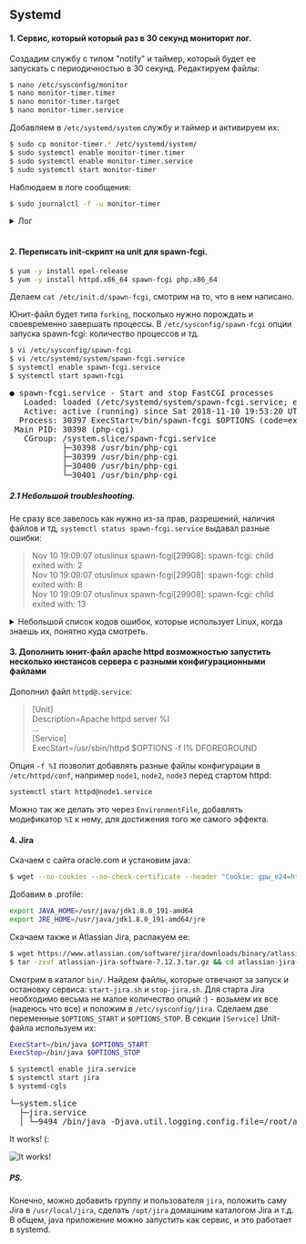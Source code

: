 ## Systemd

#### 1. Сервис, который который раз в 30 секунд мониторит лог.

Создадим службу с типом "notify" и таймер, который будет ее запускать с периодичностью в 30 секунд. Редактируем файлы:

```bash
$ nano /etc/sysconfig/monitor
$ nano monitor-timer.timer
$ nano monitor-timer.target
$ nano monitor-timer.service
```

Добавляем в `/etc/systemd/system` службу и таймер и активируем их:


```bash
$ sudo cp monitor-timer.* /etc/systemd/system/
$ sudo systemctl enable monitor-timer.timer
$ sudo systemctl enable monitor-timer.service
$ sudo systemctl start monitor-timer
```

Наблюдаем в логе сообщения:

```bash
$ sudo journalctl -f -u monitor-timer
```

<details>
  <summary>Лог</summary>
<pre>
Nov 10 12:46:30 otuslinux systemd[1]: Started SSH wrong username monitoring, run every 30 seconds.
Nov 10 12:46:30 otuslinux bash[24562]: Nov  9 20:09:41 otuslinux sshd[20213]: input_userauth_request: invalid user a [preauth]
Nov 10 12:46:30 otuslinux bash[24562]: Nov  9 20:09:43 otuslinux sshd[20218]: input_userauth_request: invalid user a [preauth]
Nov 10 12:46:30 otuslinux bash[24562]: Nov  9 20:09:45 otuslinux sshd[20220]: input_userauth_request: invalid user a [preauth]
Nov 10 12:46:30 otuslinux bash[24562]: Nov  9 20:09:45 otuslinux sshd[20222]: input_userauth_request: invalid user a [preauth]
</pre></details>
<br />

#### 2. Переписать init-скрипт на unit для spawn-fcgi.

```bash
$ yum -y install epel-release
$ yum -y install httpd.x86_64 spawn-fcgi php.x86_64
```
Делаем `cat /etc/init.d/spawn-fcgi`, смотрим на то, что в нем написано.

Юнит-файл будет типа `forking`, посколько нужно порождать и своевременно завершать процессы.
В `/etc/sysconfig/spawn-fcgi` опции запуска spawn-fcgi: количество процессов и тд. 

```bash
$ vi /etc/sysconfig/spawn-fcgi
$ vi /etc/systemd/system/spawn-fcgi.service
$ systemctl enable spawn-fcgi.service
$ systemctl start spawn-fcgi
```

<pre>
● spawn-fcgi.service - Start and stop FastCGI processes
   Loaded: loaded (/etc/systemd/system/spawn-fcgi.service; enabled; vendor preset: disabled)
   Active: active (running) since Sat 2018-11-10 19:53:20 UTC; 3s ago
  Process: 30397 ExecStart=/bin/spawn-fcgi $OPTIONS (code=exited, status=0/SUCCESS)
 Main PID: 30398 (php-cgi)
   CGroup: /system.slice/spawn-fcgi.service
           ├─30398 /usr/bin/php-cgi
           ├─30399 /usr/bin/php-cgi
           ├─30400 /usr/bin/php-cgi
           └─30401 /usr/bin/php-cgi
</pre>

##### 2.1 Небольшой troubleshooting.

Не сразу все завелось как нужно из-за прав, разрешений, наличия файлов и тд, `systemctl status spawn-fcgi.service` выдавал разные ошибки:

> Nov 10 19:09:07 otuslinux spawn-fcgi[29908]: spawn-fcgi: child exited with: 2 \
> Nov 10 19:09:07 otuslinux spawn-fcgi[29908]: spawn-fcgi: child exited with: 8 \
> Nov 10 19:09:07 otuslinux spawn-fcgi[29908]: spawn-fcgi: child exited with: 13

<details>
  <summary>Небольшой список кодов ошибок, которые использует Linux, когда знаешь их, понятно куда смотреть.</summary>
<pre>
#define EPERM        1  /* Operation not permitted */
#define ENOENT       2  /* No such file or directory */
#define ESRCH        3  /* No such process */
#define EINTR        4  /* Interrupted system call */
#define EIO          5  /* I/O error */
#define ENXIO        6  /* No such device or address */
#define E2BIG        7  /* Argument list too long */
#define ENOEXEC      8  /* Exec format error */
#define EBADF        9  /* Bad file number */
#define ECHILD      10  /* No child processes */
#define EAGAIN      11  /* Try again */
#define ENOMEM      12  /* Out of memory */
#define EACCES      13  /* Permission denied */
<pre></details>

#### 3. Дополнить юнит-файл apache httpd возможностью запустить несколько инстансов сервера с разными конфигурационными файлами

Дополнил файл `httpd@.service`:

>[Unit] \
> Description=Apache httpd server %I \
> ... \
>[Service] \
> ExecStart=/usr/sbin/httpd $OPTIONS -f I% DFOREGROUND

Опция `-f %I` позволит добавлять разные файлы конфигурации в `/etc/httpd/conf`, например `node1`, `node2`, `node3` перед стартом httpd:

```bash
systemctl start httpd@node1.service
```

Можно так же делать это через `EnvironmentFile`, добавлять модификатор `%I` к нему, для достижения того же самого эффекта.

#### 4. Jira

Скачаем с сайта oracle.com и установим java:

```bash
$ wget --no-cookies --no-check-certificate --header "Cookie: gpw_e24=http%3A%2F%2Fwww.oracle.com%2F; oraclelicense=accept-securebackup-cookie" http://download.oracle.com/otn-pub/java/jdk/8u191-b12/2787e4a523244c269598db4e85c51e0c/jdk-8u191-linux-x64.rpm && yum -y localinstall jdk-8u191-linux-x64.rpm
```

Добавим в .profile:

```bash
export JAVA_HOME=/usr/java/jdk1.8.0_191-amd64
export JRE_HOME=/usr/java/jdk1.8.0_191-amd64/jre

```

Скачаем также и Atlassian Jira, распакуем ее:

```bash
$ wget https://www.atlassian.com/software/jira/downloads/binary/atlassian-jira-software-7.12.3.tar.gz
$ tar -zxvf atlassian-jira-software-7.12.3.tar.gz && cd atlassian-jira-software-7.12.3-standalone/
```

Смотрим в каталог `bin/`. Найдем файлы, которые отвечают за запуск и остановку сервиса: `start-jira.sh` и `stop-jira.sh`. 
Для старта Jira необходимо весьма не малое количество опций :) - возьмем их все (надеюсь что все) и положим в `/etc/sysconfig/jira`.
Сделаем две переменные `$OPTIONS_START` и `$OPTIONS_STOP`. В секции `[Service]` Unit-файла используем их:

```bash
ExecStart=/bin/java $OPTIONS_START
ExecStop=/bin/java $OPTIONS_STOP
``` 

```bash
$ systemctl enable jira.service
$ systemctl start jira
$ systemd-cgls
```

<pre>
└─system.slice
  ├─jira.service
  │ └─9494 /bin/java -Djava.util.logging.config.file=/root/atlassian-jira-software-7.12.3-standalone/conf/logging.properties ...
</pre>

It works! (:

![It works!](https://github.com/kakoka/otus-homework/blob/master/hw06/jira.png)

##### PS. 

Конечно, можно добавить группу и пользователя `jira`, положить саму Jira в `/usr/local/jira`, сделать `/opt/jira` домашним каталогом Jira и т.д. В общем, java приложение можно запустить как сервис, и это работает в systemd.
